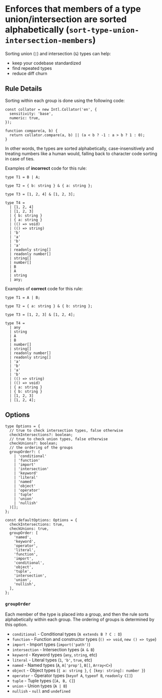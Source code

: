 Enforces that members of a type union/intersection are sorted alphabetically (`sort-type-union-intersection-members`)
=====================================================================================================================

Sorting union (`|`) and intersection (`&`) types can help:

-   keep your codebase standardized
-   find repeated types
-   reduce diff churn

Rule Details
------------

Sorting within each group is done using the following code:

    const collator = new Intl.Collator('en', {
      sensitivity: 'base',
      numeric: true,
    });

    function compare(a, b) {
      return collator.compare(a, b) || (a < b ? -1 : a > b ? 1 : 0);
    }

In other words, the types are sorted alphabetically, case-insensitively and treating numbers like a human would, falling back to character code sorting in case of ties.

Examples of **incorrect** code for this rule:

    type T1 = B | A;

    type T2 = { b: string } & { a: string };

    type T3 = [1, 2, 4] & [1, 2, 3];

    type T4 =
      | [1, 2, 4]
      | [1, 2, 3]
      | { b: string }
      | { a: string }
      | (() => void)
      | (() => string)
      | 'b'
      | 'a'
      | 'b'
      | 'a'
      | readonly string[]
      | readonly number[]
      | string[]
      | number[]
      | B
      | A
      | string
      | any;

Examples of **correct** code for this rule:

    type T1 = A | B;

    type T2 = { a: string } & { b: string };

    type T3 = [1, 2, 3] & [1, 2, 4];

    type T4 =
      | any
      | string
      | A
      | B
      | number[]
      | string[]
      | readonly number[]
      | readonly string[]
      | 'a'
      | 'b'
      | 'a'
      | 'b'
      | (() => string)
      | (() => void)
      | { a: string }
      | { b: string }
      | [1, 2, 3]
      | [1, 2, 4];

Options
-------

    type Options = {
      // true to check intersection types, false otherwise
      checkIntersections?: boolean;
      // true to check union types, false otherwise
      checkUnions?: boolean;
      // the ordering of the groups
      groupOrder?: (
        | 'conditional'
        | 'function'
        | 'import'
        | 'intersection'
        | 'keyword'
        | 'literal'
        | 'named'
        | 'object'
        | 'operator'
        | 'tuple'
        | 'union'
        | 'nullish'
      )[];
    };

    const defaultOptions: Options = {
      checkIntersections: true,
      checkUnions: true,
      groupOrder: [
        'named',
        'keyword',
        'operator',
        'literal',
        'function',
        'import',
        'conditional',
        'object',
        'tuple',
        'intersection',
        'union',
        'nullish',
      ],
    };

### `groupOrder`

Each member of the type is placed into a group, and then the rule sorts alphabetically within each group. The ordering of groups is determined by this option.

-   `conditional` - Conditional types (`A extends B ? C : D`)
-   `function` - Function and constructor types (`() => void`, `new () => type`)
-   `import` - Import types (`import('path')`)
-   `intersection` - Intersection types (`A & B`)
-   `keyword` - Keyword types (`any`, `string`, etc)
-   `literal` - Literal types (`1`, `'b'`, `true`, etc)
-   `named` - Named types (`A`, `A['prop']`, `B[]`, `Array<C>`)
-   `object` - Object types (`{ a: string }`, `{ [key: string]: number }`)
-   `operator` - Operator types (`keyof A`, `typeof B`, `readonly C[]`)
-   `tuple` - Tuple types (`[A, B, C]`)
-   `union` - Union types (`A | B`)
-   `nullish` - `null` and `undefined`
